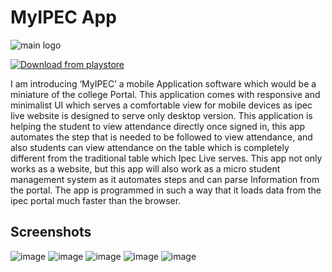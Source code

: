 # **MyIPEC App**

![main logo](https://i.postimg.cc/vTYYBmWz/image.webp)

[![Download from playstore](https://i.postimg.cc/D0WF5Bpb/Google-Play-Store-badge-EN-1.png)](https://play.google.com/store/apps/details?id=com.uttu.ipecstudentsapp&hl=en&gl=US)

I am introducing ‘MyIPEC’ a mobile Application software which
would be a miniature of the college Portal.
This application comes with responsive and minimalist UI which serves a
comfortable view for mobile devices as ipec live website is designed to serve only desktop version. This application is helping the student to view attendance directly once signed in, this app automates the step that is needed to be followed to view attendance, and also students can view attendance on the table which is completely different from the traditional table which Ipec Live
serves.
This app not only works as a website, but this app will also work as a micro student management system as it automates steps and can parse Information from the portal. The app is programmed in such a way that it loads data from the ipec portal much faster than the browser.

## Screenshots

![image](https://i.postimg.cc/4y8zK6GW/unnamed-2.png) ![image](https://i.postimg.cc/yds9vQYf/unnamed-3.png) ![image](https://i.postimg.cc/90f9jD9Z/unnamed-4.png)   ![image](https://i.postimg.cc/4yF94XvM/unnamed-5.png)   ![image](https://i.postimg.cc/hG9T8Wgz/unnamed-6.png)
